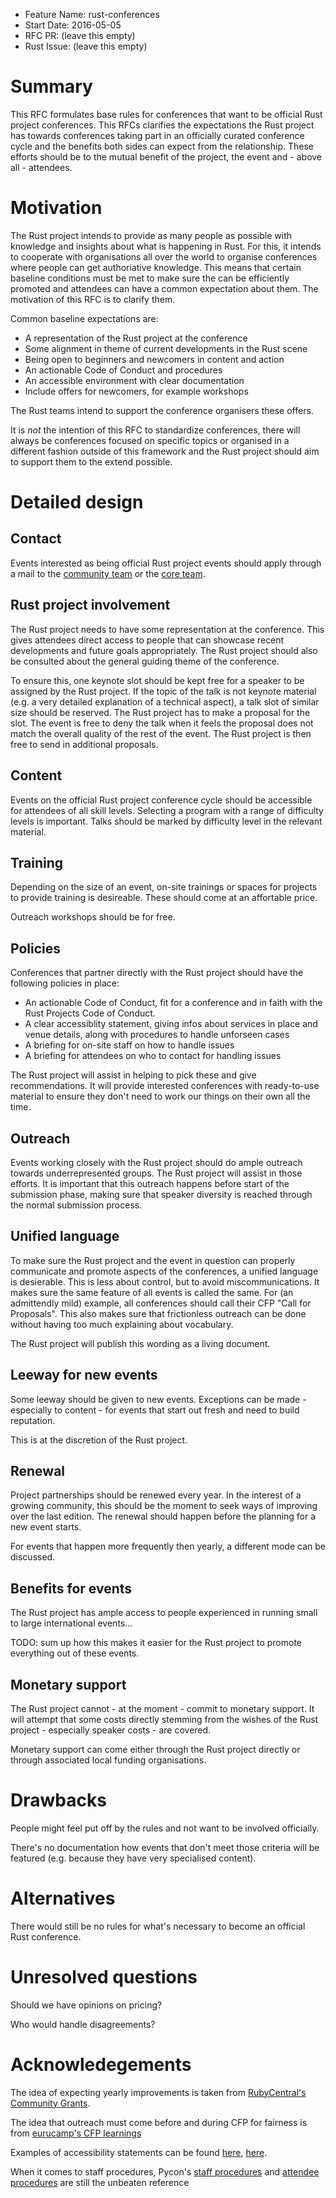- Feature Name: rust-conferences
- Start Date: 2016-05-05
- RFC PR: (leave this empty)
- Rust Issue: (leave this empty)

# Summary
[summary]: #summary

This RFC formulates base rules for conferences that want to be official Rust project conferences. This RFCs clarifies the expectations the Rust project has towards conferences taking part in an officially curated conference cycle and the benefits both sides can expect from the relationship. These efforts should be to the mutual benefit of the project, the event and - above all - attendees.

# Motivation
[motivation]: #motivation

The Rust project intends to provide as many people as possible with knowledge and insights about what is happening in Rust. For this, it intends to cooperate with organisations all over the world to organise conferences where people can get authoriative knowledge. This means that certain baseline conditions must be met to make sure the can be efficiently promoted and attendees can have a common expectation about them. The motivation of this RFC is to clarify them.

Common baseline expectations are:
* A representation of the Rust project at the conference
* Some alignment in theme of current developments in the Rust scene
* Being open to beginners and newcomers in content and action
* An actionable Code of Conduct and procedures
* An accessible environment with clear documentation
* Include offers for newcomers, for example workshops

The Rust teams intend to support the conference organisers these offers.

It is _not_ the intention of this RFC to standardize conferences, there will always be conferences focused on specific topics or organised in a different fashion outside of this framework and the Rust project should aim to support them to the extend possible.

# Detailed design
[design]: #detailed-design

## Contact

Events interested as being official Rust project events should apply through a mail to the [community team](mailto:community-team@rust-lang.org) or the [core team](mailto:core-team@rust-lang.org).

## Rust project involvement

The Rust project needs to have some representation at the conference. This gives attendees direct access to people that can showcase recent developments and future goals appropriately. The Rust project should also be consulted about the general guiding theme of the conference.

To ensure this, one keynote slot should be kept free for a speaker to be assigned by the Rust project. If the topic of the talk is not keynote material (e.g. a very detailed explanation of a technical aspect), a talk slot of similar size should be reserved. The Rust project has to make a proposal for the slot. The event is free to deny the talk when it feels the proposal does not match the overall quality of the rest of the event. The Rust project is then free to send in additional proposals.

## Content

Events on the official Rust project conference cycle should be accessible for attendees of all skill levels. Selecting a program with a range of difficulty levels is important. Talks should be marked by difficulty level in the relevant material.

## Training

Depending on the size of an event, on-site trainings or spaces for projects to provide training is desireable. These should come at an affortable price.

Outreach workshops should be for free.

## Policies

Conferences that partner directly with the Rust project should have the following policies in place:

* An actionable Code of Conduct, fit for a conference and in faith with the Rust Projects Code of Conduct.
* A clear accessiblity statement, giving infos about services in place and venue details, along with procedures to handle unforseen cases
* A briefing for on-site staff on how to handle issues
* A briefing for attendees on who to contact for handling issues

The Rust project will assist in helping to pick these and give recommendations. It will provide interested conferences with ready-to-use material to ensure they don't need to work our things on their own all the time.

## Outreach

Events working closely with the Rust project should do ample outreach towards underrepresented groups. The Rust project will assist in those efforts. It is important that this outreach happens before start of the submission phase, making sure that speaker diversity is reached through the normal submission process.

## Unified language

To make sure the Rust project and the event in question can properly communicate and promote aspects of the conferences, a unified language is desierable. This is less about control, but to avoid miscommunications. It makes sure the same feature of all events is called the same. For (an admittendly mild) example, all conferences should call their CFP "Call for Proposals". This also makes sure that frictionless outreach can be done without having too much explaining about vocabulary.

The Rust project will publish this wording as a living document.

## Leeway for new events

Some leeway should be given to new events. Exceptions can be made - especially to content - for events that start out fresh and need to build reputation.

This is at the discretion of the Rust project.

## Renewal

Project partnerships should be renewed every year. In the interest of a growing community, this should be the moment to seek ways of improving over the last edition. The renewal should happen before the planning for a new event starts.

For events that happen more frequently then yearly, a different mode can be discussed.

## Benefits for events

The Rust project has ample access to people experienced in running small to large international events...

TODO: sum up how this makes it easier for the Rust project to promote everything out of these events.

## Monetary support

The Rust project cannot - at the moment - commit to monetary support. It will attempt that some costs directly stemming from the wishes of the Rust project - especially speaker costs - are covered.

Monetary support can come either through the Rust project directly or through associated local funding organisations.

# Drawbacks
[drawbacks]: #drawbacks

People might feel put off by the rules and not want to be involved officially.

There's no documentation how events that don't meet those criteria will be featured (e.g. because they have very specialised content).

# Alternatives
[alternatives]: #alternatives

There would still be no rules for what's necessary to become an official Rust conference.

# Unresolved questions
[unresolved]: #unresolved-questions

Should we have opinions on pricing?

Who would handle disagreements?

# Acknowledegements

The idea of expecting yearly improvements is taken from [RubyCentral's Community Grants](http://rubycentral.org/community/grant).

The idea that outreach must come before and during CFP for fairness is from [eurucamp's CFP learnings](http://blog.eurucamp.org/2013/05/27/end-of-eurucamp-cfp/)

Examples of accessibility statements can be found [here](http://2015.eurucamp.org/accessibility/), [here](http://2016.bathruby.uk/information/index.html).

When it comes to staff procedures, Pycon's [staff procedures](https://us.pycon.org/2016/about/code-of-conduct/harassment-incidents-staff/) and [attendee procedures](https://us.pycon.org/2016/about/code-of-conduct/harassment-incidents/) are still the unbeaten reference
